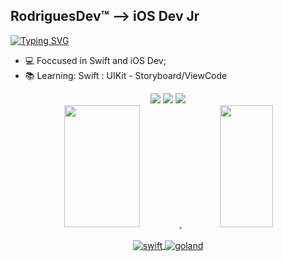 ## RodriguesDev™ --> iOS Dev Jr


[![Typing SVG](https://readme-typing-svg.herokuapp.com/?color=000000&size=35&center=true&vCenter=true&width=1000&lines=Welcome;Swift+Developer+by+Apple;BackFront+Academmy+Student)](https://git.io/typing-svg)

- 💻 Foccused in Swift and iOS Dev;
- 📚 Learning:
        Swift : UIKit - Storyboard/ViewCode 

<div align="center">   
  <a href="https://www.instagram.com/humberttgomez/" target="_blank"><img src="https://img.shields.io/badge/-Instagram-%23E4405F?style=for-the-badge&logo=instagram&logoColor=white" target="_blank"></a>
  <a href = "mailto:betogrt500@gmail.com"><img src="https://img.shields.io/badge/-Gmail-%23333?style=for-the-badge&logo=gmail&logoColor=white" target="_blank"></a>
  <a href="https://www.linkedin.com/in/humberto-rodrigues-156403221/" target="_blank"><img src="https://img.shields.io/badge/-LinkedIn-%230077B5?style=for-the-badge&logo=linkedin&logoColor=white" target="_blank"></a> 
</div>
 
<div align=center">
<div align="center">
  <a href="https://github.com/HumbyStar">
  <img width="49%" height="195px" src="https://github-readme-stats.vercel.app/api?username=HumbyStar&show_icons=true&theme=dark&include_all_commits=true&count_private=true"/>
  <img  width="41%" height="195px" src="https://github-readme-stats.vercel.app/api/top-langs/?username=HumbyStar&layout=compact&langs_count=7&theme=dark"/>
  </div>  
  
  
   <br/>                                                                                                                                          
<div align="center">
<div align="center" style="display: inline_block">
  <img align="center" alt="swift" src="https://img.shields.io/badge/swift-E34F26?style=for-the-badge&logo=swift&logoColor=white" />
  <img align="center" alt="goland" src="https://img.shields.io/badge/go-1572B6?style=for-the-badge&logo=go&logoColor=white" />
  </div>
</div>
